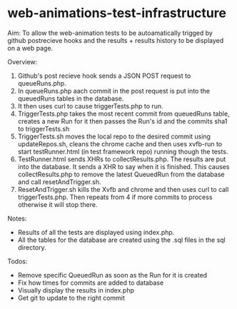 web-animations-test-infrastructure
==================================

Aim:
To allow the web-animation tests to be autoamatically trigged by github
postrecieve hooks and the results + results history to be displayed on a
web page.

Overview:
1. Github's post recieve hook sends a JSON POST request to queueRuns.php. <br>
2. In queueRuns.php aach commit in the post request is put into the
   queuedRuns tables in the database. <br>
3. It then uses curl to cause triggerTests.php to run. <br>
4. TriggerTests.php takes the most recent commit from queuedRuns table,
   creates a new Run for it then passes the Run's id and the commits sha1
   to triggerTests.sh <br>
5. TriggerTests.sh moves the local repo to the desired commit using
   updateRepos.sh, cleans the chrome cache and then uses xvfb-run to
   start testRunner.html (in test framework repo) running though the tests.<br>
6. TestRunner.html sends XHRs to collectResults.php. The results are put
   into the database. It sends a XHR to say when it is finished. This
   causes collectResults.php to remove the latest QueuedRun from the
   database and call resetAndTrigger.sh. <br>
7. ResetAndTrigger.sh kills the Xvfb and chrome and then uses curl to
   call triggerTests.php. Then repeats from 4 if more commits to process
   otherwise it will stop there. <br>

Notes:
- Results of all the tests are displayed using index.php.
- All the tables for the database are created using the .sql files in the
  sql directory.

Todos:
- Remove specific QueuedRun as soon as the Run for it is created
- Fix how times for commits are added to database
- Visually display the results in index.php
- Get git to update to the right commit


